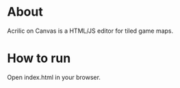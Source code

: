 # About
Acrilic on Canvas is a HTML/JS editor for tiled game maps.

# How to run
Open index.html in your browser.

